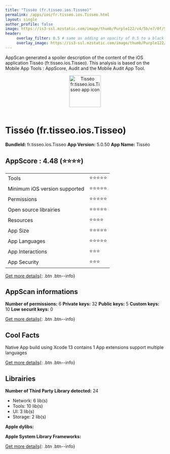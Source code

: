 ```yaml
---
title: "Tisséo (fr.tisseo.ios.Tisseo)"
permalink: /apps/ios/fr.tisseo.ios.Tisseo.html
layout: single
author_profile: false
image: https://is3-ssl.mzstatic.com/image/thumb/Purple122/v4/5b/e7/0f/5be70f0f-3fcb-7f0f-6030-3de07248e1c5/AppIcon-0-1x_U007emarketing-0-0-0-10-0-0-sRGB-85-220.png/512x512bb.jpg
header: 
     overlay_filter: 0.5 # same as adding an opacity of 0.5 to a black background
     overlay_image: https://is3-ssl.mzstatic.com/image/thumb/Purple122/v4/5b/e7/0f/5be70f0f-3fcb-7f0f-6030-3de07248e1c5/AppIcon-0-1x_U007emarketing-0-0-0-10-0-0-sRGB-85-220.png/512x512bb.jpg
---
```

AppScan generated a spoiler description of the content of the iOS application Tisséo (fr.tisseo.ios.Tisseo). This analysis is based on the Mobile App Tools : AppScore, Audit and the Mobile Audit App Tool.

  
  
<div style="text-align: center;"><img src="https://is3-ssl.mzstatic.com/image/thumb/Purple122/v4/5b/e7/0f/5be70f0f-3fcb-7f0f-6030-3de07248e1c5/AppIcon-0-1x_U007emarketing-0-0-0-10-0-0-sRGB-85-220.png/512x512bb.jpg" width="100" height="100" alt="Tisséo fr.tisseo.ios.Tisseo app icon"></div></br>
  
# Tisséo (fr.tisseo.ios.Tisseo)

**BundleId:** fr.tisseo.ios.Tisseo
**App Version:** 5.0.50
**App Name:** Tisséo


## AppScore : 4.48 (⭐️⭐️⭐️⭐️) 

<table>
<tr><td> Tools </td><td> ⭐️⭐️⭐️⭐️⭐️ </td></tr>
<tr><td> Minimum iOS version supported </td><td> ⭐️⭐️⭐️⭐️⭐️ </td></tr>
<tr><td> Permissions </td><td> ⭐️⭐️⭐️⭐️⭐️ </td></tr>
<tr><td> Open source librairies </td><td> ⭐️⭐️⭐️⭐️⭐️ </td></tr>
<tr><td> Resources </td><td> ⭐️⭐️⭐️⭐️ </td></tr>
<tr><td> App Size </td><td> ⭐️⭐️⭐️⭐️⭐️ </td></tr>
<tr><td> App Languages </td><td> ⭐️⭐️⭐️⭐️⭐️ </td></tr>
<tr><td> App Interactions </td><td> ⭐️⭐️⭐️ </td></tr>
<tr><td> App Security </td><td> ⭐️⭐️⭐️ </td></tr>
</table>

[Get more details](/pricing.html){: .btn .btn--info}  
  
## AppScan informations 

**Number of permissions:** 6
**Private keys:** 32
**Public keys:** 5
**Custom keys:** 10
**Low securit keys:** 0
  
[Get more details](/pricing.html){: .btn .btn--info}

## Cool Facts

Native App
build using Xcode 13
contains 1 App extensions
support multiple languages
  
[Get more details](/pricing.html){: .btn .btn--info}

## Librairies 
**Number of Third Party Library detected:** 24
- Network: 6 lib(s)
- Tools: 10 lib(s)
- UI: 3 lib(s)
- Storage: 2 lib(s)

**Apple dylibs:**


**Apple System Library Frameworks:**


  
[Get more details](/pricing.html){: .btn .btn--info}

